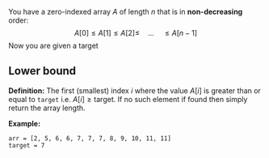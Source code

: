 You have a zero-indexed array $A$ of length $n$ that is in **non-decreasing** order:  
$$A[0] \le A[1] \le A[2] \le \quad ... \quad \le A[n-1]$$
Now you are given a target 

## Lower bound  

**Definition:** The first (smallest) index $i$ where the value $A[i]$ is greater than or equal to `target` i.e. $A[i] \ge \text{target}$. If no such element if found then simply return the array length.

**Example:**  
```
arr = [2, 5, 6, 6, 7, 7, 7, 8, 9, 10, 11, 11]
target = 7
```